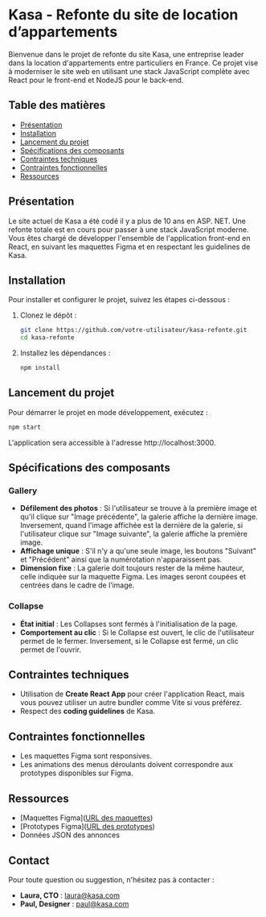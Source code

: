 # Kasa - Refonte du site de location d’appartements

Bienvenue dans le projet de refonte du site Kasa, une entreprise leader dans la location d'appartements entre particuliers en France. Ce projet vise à moderniser le site web en utilisant une stack JavaScript complète avec React pour le front-end et NodeJS pour le back-end.

## Table des matières

- [Présentation](#présentation)
- [Installation](#installation)
- [Lancement du projet](#lancement-du-projet)
- [Spécifications des composants](#spécifications-des-composants)
- [Contraintes techniques](#contraintes-techniques)
- [Contraintes fonctionnelles](#contraintes-fonctionnelles)
- [Ressources](#ressources)

## Présentation

Le site actuel de Kasa a été codé il y a plus de 10 ans en ASP. NET. Une refonte totale est en cours pour passer à une stack JavaScript moderne. Vous êtes chargé de développer l'ensemble de l'application front-end en React, en suivant les maquettes Figma et en respectant les guidelines de Kasa.

## Installation

Pour installer et configurer le projet, suivez les étapes ci-dessous :

1. Clonez le dépôt :
    ```bash
    git clone https://github.com/votre-utilisateur/kasa-refonte.git
    cd kasa-refonte
    ```

2. Installez les dépendances :
    ```bash
    npm install
    ```

## Lancement du projet

Pour démarrer le projet en mode développement, exécutez :
``` bash
npm start 
```
L'application sera accessible à l'adresse http://localhost:3000.

## Spécifications des composants

### Gallery

- **Défilement des photos** : Si l'utilisateur se trouve à la première image et qu'il clique sur "Image précédente", la galerie affiche la dernière image. Inversement, quand l'image affichée est la dernière de la galerie, si l'utilisateur clique sur "Image suivante", la galerie affiche la première image.
- **Affichage unique** : S'il n'y a qu'une seule image, les boutons "Suivant" et "Précédent" ainsi que la numérotation n'apparaissent pas.
- **Dimension fixe** : La galerie doit toujours rester de la même hauteur, celle indiquée sur la maquette Figma. Les images seront coupées et centrées dans le cadre de l’image.

### Collapse

- **État initial** : Les Collapses sont fermés à l'initialisation de la page.
- **Comportement au clic** : Si le Collapse est ouvert, le clic de l'utilisateur permet de le fermer. Inversement, si le Collapse est fermé, un clic permet de l'ouvrir.

## Contraintes techniques

- Utilisation de **Create React App** pour créer l'application React, mais vous pouvez utiliser un autre bundler comme Vite si vous préférez.
- Respect des **coding guidelines** de Kasa.

## Contraintes fonctionnelles

- Les maquettes Figma sont responsives.
- Les animations des menus déroulants doivent correspondre aux prototypes disponibles sur Figma.

## Ressources

- [Maquettes Figma]([URL des maquettes](https://www.figma.com/design/2BZEoBhyxt5IwZgRn0wGsL/Kasa_FR?node-id=0-1&t=yM7uXKxSvMHr8Hxu-0))
- [Prototypes Figma]([URL des prototypes](https://www.figma.com/proto/2BZEoBhyxt5IwZgRn0wGsL/Kasa_FR?type=design&node-id=3-0&t=x8RBKuR4UiE3hhBW-0&scaling=scale-down&page-id=0%3A1&starting-point-node-id=3%3A0&show-proto-sidebar=1))
- Données JSON des annonces

## Contact

Pour toute question ou suggestion, n'hésitez pas à contacter :

- **Laura, CTO** : laura@kasa.com
- **Paul, Designer** : paul@kasa.com
